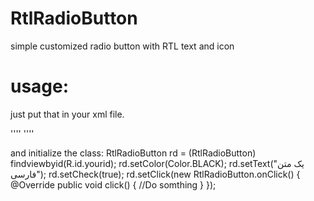 # RtlRadioButton
simple customized radio button with RTL text and icon


# usage:
just put that in your xml file. 

''''    <RtlRadioButton
                            android:layout_width="wrap_content"
                            android:layout_height="wrap_content"/> ''''

and initialize the class:
RtlRadioButton rd = (RtlRadioButton) findviewbyid(R.id.yourid);
rd.setColor(Color.BLACK);
rd.setText("یک متن فارسی");
rd.setCheck(true);
rd.setClick(new RtlRadioButton.onClick() {
            @Override
            public void click() {
              //Do somthing
            }
        });

